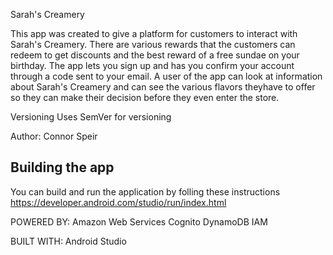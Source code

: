 Sarah's Creamery

This app was created to give a platform for customers to interact with Sarah's Creamery. 
There are various rewards that the customers can redeem to get discounts and the best
reward of a free sundae on your birthday. The app lets you sign up and has you confirm
your account through a code sent to your email. A user of the app can look at information 
about Sarah's Creamery and can see the various flavors theyhave to offer so they can make
their decision before they even enter the store.

Versioning
Uses SemVer for versioning

Author:
Connor Speir

## Building the app
You can build and run the application by folling these instructions https://developer.android.com/studio/run/index.html

POWERED BY:
Amazon Web Services
Cognito 
DynamoDB
IAM

BUILT WITH:
Android Studio
